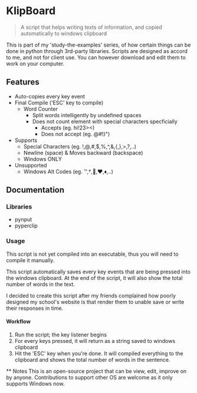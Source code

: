 # KlipBoard
> A script that helps writing texts of information, and copied automatically to windows clipboard

This is part of my 'study-the-examples' series, of how certain things can be done in python through 3rd-party libraries. Scripts are designed as accord to me, and not for client use. You can however download and edit them to work on your computer.

## Features
* Auto-copies every key event
* Final Compile ('ESC' key to compile)
  * Word Counter
    * Split words intelligently by undefined spaces
    * Does not count element with special characters specficially
      * Accepts (eg. hi!23><)
      * Does not accept (eg. @#!}")
* Supports
  * Special Characters (eg. !,@,#,$,%,^,&,{,},>,?,..)
  * Newline (space) & Moves backward (backspace)
  * Windows ONLY
* Unsupported
  * Windows Alt Codes (eg. ™,†,,♥,♦,..)
  
## Documentation

### Libraries
- pynput
- pyperclip

### Usage
This script is not yet compiled into an executable, thus you will need to compile it manually.

This script automatically saves every key events that are being pressed into the windows clipboard. At the end of the script, it will also show the total number of words in the text.

I decided to create this script after my friends complained how poorly designed my school's website is that render them to unable save or write their responses in time.

#### Workflow
1. Run the script; the key listener begins
2. For every keys pressed, it will return as a string saved to windows clipboard
3. Hit the 'ESC' key when you're done. It will compiled everything to the clipboard and shows the total number of words in the sentence.

** Notes
This is an open-source project that can be view, edit, improve on by anyone. Contributions to support other OS are welcome as it only supports Windows now.
